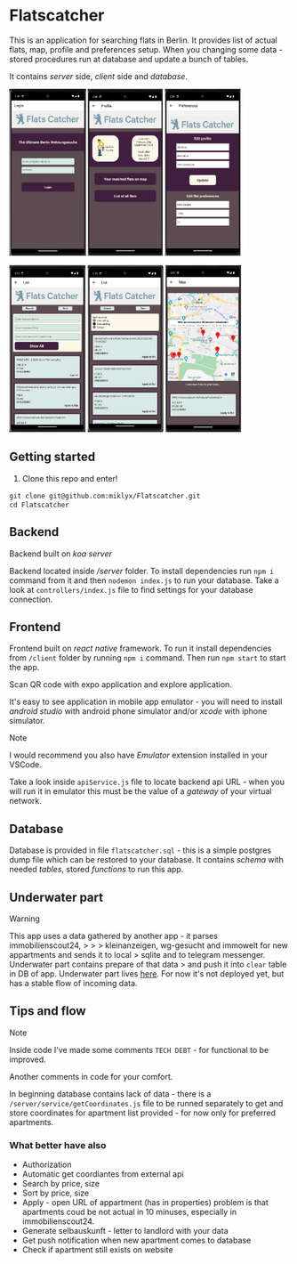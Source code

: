 # Flatscatcher

This is an application for searching flats in Berlin. It provides list of actual flats, map, profile and preferences setup.
When you changing some data - stored procedures run at database and update a bunch of tables.

It contains _server_ side, _client_ side and _database_.

<img src='screenshots/login.png' height=300>          <img src='screenshots/dashboard.png' height=300>          <img src='screenshots/profile.png' height=300>


<img src='screenshots/list.png' height=300>        <img src='screenshots/list_sort.png' height=300>         <img src='screenshots/map.png' height=300>

## Getting started

1. Clone this repo and enter!

```
git clone git@github.com:miklyx/Flatscatcher.git
cd Flatscatcher
```


## Backend

Backend built on _koa server_

Backend located inside _/server_ folder. To install dependencies run `npm i` command from it and then `nodemon index.js` to run your database.
Take a look at `controllers/index.js` file to find settings for your database connection.

## Frontend

Frontend built on _react native_ framework. To run it install dependencies from `/client` folder by running `npm i` command.
Then run `npm start` to start the app.

Scan QR code with expo application and explore application.

It's easy to see application in mobile app emulator - you will need to install _android studio_ with android phone simulator and/or _xcode_ with iphone simulator.


> [!NOTE]
> I would recommend you also have _Emulator_ extension installed in your VSCode.

Take a look inside `apiService.js` file to locate backend api URL - when you will run it in emulator this must be the value of a _gateway_ of your virtual network.


## Database

Database is provided in file `flatscatcher.sql` - this is a simple postgres dump file which can be restored to your database.
It contains _schema_ with needed _tables_, stored _functions_ to run this app.

## Underwater part

> [!WARNING]
> This app uses a data gathered by another app - it parses immobilienscout24, > > > kleinanzeigen, wg-gesucht and immowelt for new appartments and sends it to local > sqlite and to telegram messenger. Underwater part contains prepare of that data > and push it into `clear` table in DB of app.
Underwater part lives [here](https://github.com/miklyx/Flathunter_with_extensions). For now it's not deployed yet, but has a stable flow of incoming data.

## Tips and flow

> [!NOTE]
> Inside code I've made some comments `TECH DEBT` - for functional to be improved.

Another comments in code for your comfort.

In beginning database contains lack of data - there is a `/server/service/getCoordinates.js` file to be runned separately to get and store coordinates 
for apartment list provided - for now only for preferred apartments.


### What better have also

* Authorization
* Automatic get coordiantes from external api
* Search by price, size
* Sort by price, size
* Apply - open URL of appartment (has in properties) 
 problem is that apartments coud be not actual in 10 minuses, especially in immobilienscout24.
 * Generate selbauskunft - letter to landlord with your data
 * Get push notification when new apartment comes to database
 * Check if apartment still exists on website

